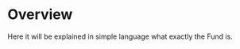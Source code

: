 # Overview

<NotReadyBadge />

Here it will be explained in simple language what exactly the Fund is.
